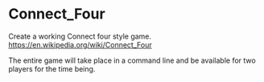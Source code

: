 # Connect_Four

Create a working Connect four style game. https://en.wikipedia.org/wiki/Connect_Four

The entire game will take place in a command line and be available for two players for the time being. 